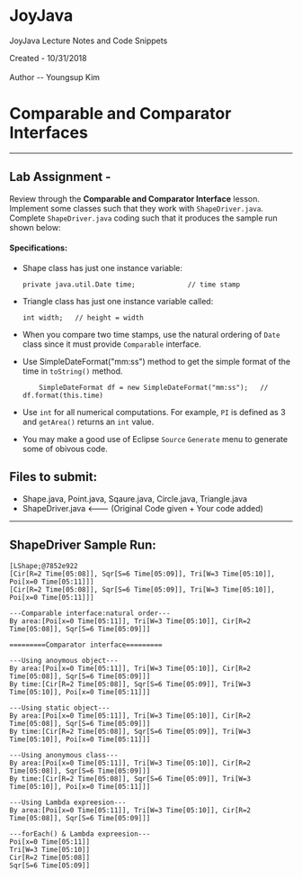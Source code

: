 
# JoyJava
JoyJava Lecture Notes and Code Snippets

  Created - 10/31/2018 <br>  
  Author -- Youngsup Kim
  
# Comparable and Comparator Interfaces
-------------------------------------------------------------------
## Lab Assignment - 
Review through the __Comparable and Comparator Interface__ lesson.  Implement some classes such that they work with `ShapeDriver.java`. Complete `ShapeDriver.java` coding such that it produces the sample run shown below: 

#### Specifications:
- Shape class has just one instance variable: 

	```private java.util.Date time;             // time stamp ```
	
- Triangle class has just one instance variable called:

	```int width;	// height = width  ```
	
- When you compare two time stamps, use the natural ordering of `Date` class since it must provide `Comparable` interface.

- Use SimpleDateFormat("mm:ss") method to get the simple format of the time in `toString()` method.  
	```
		SimpleDateFormat df = new SimpleDateFormat("mm:ss");   // df.format(this.time) 
	```
- Use `int` for all numerical computations. 
	For example, `PI` is defined as 3 and `getArea()` returns an `int` value. 

- You may make a good use of Eclipse `Source` `Generate` menu to generate some of obivous code.
	
## Files to submit:
- Shape.java, Point.java, Sqaure.java, Circle.java, Triangle.java
- ShapeDriver.java     <--- (Original Code given + Your code added)
	
----------------
## ShapeDriver Sample Run: 
```
[LShape;@7852e922
[Cir[R=2 Time[05:08]], Sqr[S=6 Time[05:09]], Tri[W=3 Time[05:10]], Poi[x=0 Time[05:11]]]
[Cir[R=2 Time[05:08]], Sqr[S=6 Time[05:09]], Tri[W=3 Time[05:10]], Poi[x=0 Time[05:11]]]

---Comparable interface:natural order---
By area:[Poi[x=0 Time[05:11]], Tri[W=3 Time[05:10]], Cir[R=2 Time[05:08]], Sqr[S=6 Time[05:09]]]

=========Comparator interface=========

---Using anoymous object---
By area:[Poi[x=0 Time[05:11]], Tri[W=3 Time[05:10]], Cir[R=2 Time[05:08]], Sqr[S=6 Time[05:09]]]
By time:[Cir[R=2 Time[05:08]], Sqr[S=6 Time[05:09]], Tri[W=3 Time[05:10]], Poi[x=0 Time[05:11]]]

---Using static object---
By area:[Poi[x=0 Time[05:11]], Tri[W=3 Time[05:10]], Cir[R=2 Time[05:08]], Sqr[S=6 Time[05:09]]]
By time:[Cir[R=2 Time[05:08]], Sqr[S=6 Time[05:09]], Tri[W=3 Time[05:10]], Poi[x=0 Time[05:11]]]

---Using anonymous class---
By area:[Poi[x=0 Time[05:11]], Tri[W=3 Time[05:10]], Cir[R=2 Time[05:08]], Sqr[S=6 Time[05:09]]]
By time:[Cir[R=2 Time[05:08]], Sqr[S=6 Time[05:09]], Tri[W=3 Time[05:10]], Poi[x=0 Time[05:11]]]

---Using Lambda expreesion---
By area:[Poi[x=0 Time[05:11]], Tri[W=3 Time[05:10]], Cir[R=2 Time[05:08]], Sqr[S=6 Time[05:09]]]

---forEach() & Lambda expreesion---
Poi[x=0 Time[05:11]]
Tri[W=3 Time[05:10]]
Cir[R=2 Time[05:08]]
Sqr[S=6 Time[05:09]]

```
